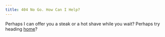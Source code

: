 ```yaml
---
title: 404 No Go. How Can I Help?
---
```

Perhaps I can offer you a steak or a hot shave while you wait? Perhaps try heading [home](/)?
